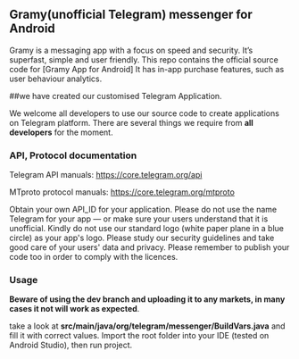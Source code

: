 ## Gramy(unofficial Telegram) messenger for Android

Gramy is a messaging app with a focus on speed and security. It’s superfast, simple and user friendly.
This repo contains the official source code for [Gramy App for Android]
It has in-app purchase features, such as user behaviour analytics.

##we have created our customised Telegram Application.

We welcome all developers to use our source code to create applications on Telegram platform.
There are several things we require from **all developers** for the moment.


### API, Protocol documentation

Telegram API manuals: https://core.telegram.org/api

MTproto protocol manuals: https://core.telegram.org/mtproto

Obtain your own API_ID for your application.
Please do not use the name Telegram for your app — or make sure your users understand that it is unofficial.
Kindly do not use our standard logo (white paper plane in a blue circle) as your app's logo.
Please study our security guidelines and take good care of your users' data and privacy.
Please remember to publish your code too in order to comply with the licences.

### Usage

**Beware of using the dev branch and uploading it to any markets, in many cases it not will work as expected**.

 take a look at **src/main/java/org/telegram/messenger/BuildVars.java** and fill it with correct values.
Import the root folder into your IDE (tested on Android Studio), then run project.
